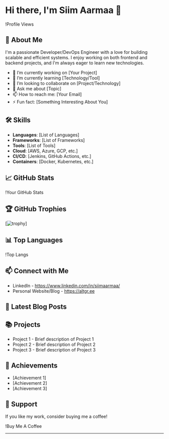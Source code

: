 # Hi there, I'm Siim Aarmaa 👋

!Profile Views

## 🚀 About Me
I'm a passionate Developer/DevOps Engineer with a love for building scalable and efficient systems. I enjoy working on both frontend and backend projects, and I'm always eager to learn new technologies.

- 🔭 I’m currently working on [Your Project]
- 🌱 I’m currently learning [Technology/Tool]
- 👯 I’m looking to collaborate on [Project/Technology]
- 💬 Ask me about [Topic]
- 📫 How to reach me: [Your Email]
- ⚡ Fun fact: [Something Interesting About You]

## 🛠️ Skills
- **Languages**: [List of Languages]
- **Frameworks**: [List of Frameworks]
- **Tools**: [List of Tools]
- **Cloud**: [AWS, Azure, GCP, etc.]
- **CI/CD**: [Jenkins, GitHub Actions, etc.]
- **Containers**: [Docker, Kubernetes, etc.]

## 📈 GitHub Stats
!Your GitHub Stats

## 🏆 GitHub Trophies
[![trophy](https://github-profile-trophy.vercel.app/?username=siimaarmaa)]

## 📊 Top Languages
!Top Langs

## 📫 Connect with Me
- LinkedIn - https://www.linkedin.com/in/siimaarmaa/
- Personal Website/Blog -  https://altgr.ee

## 📝 Latest Blog Posts
<!-- BLOG-POST-LIST:START -->
<!-- BLOG-POST-LIST:END -->

## 📚 Projects
- Project 1 - Brief description of Project 1
- Project 2 - Brief description of Project 2
- Project 3 - Brief description of Project 3

## 🏅 Achievements
- [Achievement 1]
- [Achievement 2]
- [Achievement 3]

## 🤝 Support
If you like my work, consider buying me a coffee!

!Buy Me A Coffee

---
